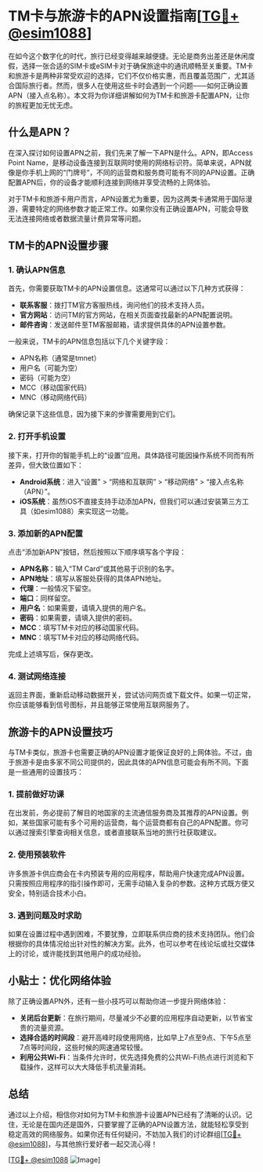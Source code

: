 # TM卡与旅游卡的APN设置指南[[TG💪+ @esim1088](https://t.me/s/esim1088)]

在如今这个数字化的时代，旅行已经变得越来越便捷。无论是商务出差还是休闲度假，选择一张合适的SIM卡或eSIM卡对于确保旅途中的通讯顺畅至关重要。TM卡和旅游卡是两种非常受欢迎的选择，它们不仅价格实惠，而且覆盖范围广，尤其适合国际旅行者。然而，很多人在使用这些卡时会遇到一个问题——如何正确设置APN（接入点名称）。本文将为你详细讲解如何为TM卡和旅游卡配置APN，让你的旅程更加无忧无虑。

## 什么是APN？

在深入探讨如何设置APN之前，我们先来了解一下APN是什么。APN，即Access Point Name，是移动设备连接到互联网时使用的网络标识符。简单来说，APN就像是你手机上网的“门牌号”，不同的运营商和服务商可能有不同的APN设置。正确配置APN后，你的设备才能顺利连接到网络并享受流畅的上网体验。

对于TM卡和旅游卡用户而言，APN设置尤为重要，因为这两类卡通常用于国际漫游，需要特定的网络参数才能正常工作。如果你没有正确设置APN，可能会导致无法连接网络或者数据流量计费异常等问题。

## TM卡的APN设置步骤

### 1. 确认APN信息

首先，你需要获取TM卡的APN设置信息。这通常可以通过以下几种方式获得：

- **联系客服**：拨打TM官方客服热线，询问他们的技术支持人员。
- **官方网站**：访问TM的官方网站，在相关页面查找最新的APN配置说明。
- **邮件咨询**：发送邮件至TM客服邮箱，请求提供具体的APN设置参数。

一般来说，TM卡的APN信息包括以下几个关键字段：
- APN名称（通常是tmnet）
- 用户名（可能为空）
- 密码（可能为空）
- MCC（移动国家代码）
- MNC（移动网络代码）

确保记录下这些信息，因为接下来的步骤需要用到它们。

### 2. 打开手机设置

接下来，打开你的智能手机上的“设置”应用。具体路径可能因操作系统不同而有所差异，但大致位置如下：

- **Android系统**：进入“设置” > “网络和互联网” > “移动网络” > “接入点名称（APN）”。
- **iOS系统**：虽然iOS不直接支持手动添加APN，但我们可以通过安装第三方工具（如esim1088）来实现这一功能。

### 3. 添加新的APN配置

点击“添加新APN”按钮，然后按照以下顺序填写各个字段：

- **APN名称**：输入“TM Card”或其他易于识别的名字。
- **APN地址**：填写从客服处获得的具体APN地址。
- **代理**：一般情况下留空。
- **端口**：同样留空。
- **用户名**：如果需要，请填入提供的用户名。
- **密码**：如果需要，请填入提供的密码。
- **MCC**：填写TM卡对应的移动国家代码。
- **MNC**：填写TM卡对应的移动网络代码。

完成上述填写后，保存更改。

### 4. 测试网络连接

返回主界面，重新启动移动数据开关，尝试访问网页或下载文件。如果一切正常，你应该能够看到信号图标，并且能够正常使用互联网服务了。

## 旅游卡的APN设置技巧

与TM卡类似，旅游卡也需要正确的APN设置才能保证良好的上网体验。不过，由于旅游卡是由多家不同公司提供的，因此具体的APN信息可能会有所不同。下面是一些通用的设置技巧：

### 1. 提前做好功课

在出发前，务必提前了解目的地国家的主流通信服务商及其推荐的APN设置。例如，某些国家可能有多个可用的运营商，每个运营商都有自己的APN配置。你可以通过搜索引擎查询相关信息，或者直接联系当地的旅行社获取建议。

### 2. 使用预装软件

许多旅游卡供应商会在卡内预装专用的应用程序，帮助用户快速完成APN设置。只需按照应用程序的指引操作即可，无需手动输入复杂的参数。这种方式既方便又安全，特别适合技术小白。

### 3. 遇到问题及时求助

如果在设置过程中遇到困难，不要犹豫，立即联系供应商的技术支持团队。他们会根据你的具体情况给出针对性的解决方案。此外，也可以参考在线论坛或社交媒体上的讨论，或许能找到其他用户的成功经验。

## 小贴士：优化网络体验

除了正确设置APN外，还有一些小技巧可以帮助你进一步提升网络体验：

- **关闭后台更新**：在旅行期间，尽量减少不必要的应用程序自动更新，以节省宝贵的流量资源。
- **选择合适的时间段**：避开高峰时段使用网络，比如早上7点至9点、下午5点至7点等时间段，这些时候的网速通常较慢。
- **利用公共Wi-Fi**：当条件允许时，优先选择免费的公共Wi-Fi热点进行浏览和下载操作，这样可以大大降低手机流量消耗。

## 总结

通过以上介绍，相信你对如何为TM卡和旅游卡设置APN已经有了清晰的认识。记住，无论是在国内还是国外，只要掌握了正确的APN设置方法，就能轻松享受到稳定高效的网络服务。如果你还有任何疑问，不妨加入我们的讨论群组[[TG💪+ @esim1088](https://t.me/s/esim1088)]，与其他旅行爱好者一起交流心得！

[[TG💪+ @esim1088](https://t.me/s/esim1088) ![Image](https://i.postimg.cc/4NQfJmqS/Snipaste-2025-05-13-00-14-12.png)]